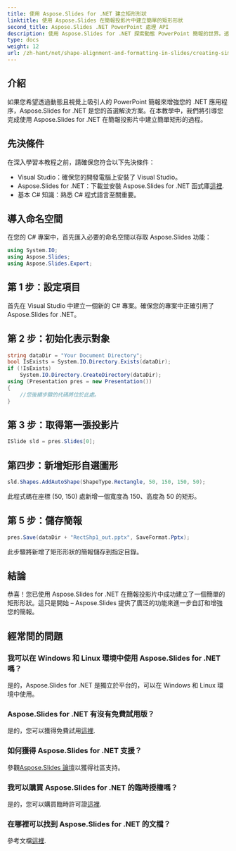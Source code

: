 ```yaml
---
title: 使用 Aspose.Slides for .NET 建立矩形形狀
linktitle: 使用 Aspose.Slides 在簡報投影片中建立簡單的矩形形狀
second_title: Aspose.Slides .NET PowerPoint 處理 API
description: 使用 Aspose.Slides for .NET 探索動態 PowerPoint 簡報的世界。透過此逐步指南，了解如何在投影片中建立引人入勝的矩形形狀。
type: docs
weight: 12
url: /zh-hant/net/shape-alignment-and-formatting-in-slides/creating-simple-rectangle-shape/
---
```

## 介紹
如果您希望透過動態且視覺上吸引人的 PowerPoint 簡報來增強您的 .NET 應用程序，Aspose.Slides for .NET 是您的首選解決方案。在本教學中，我們將引導您完成使用 Aspose.Slides for .NET 在簡報投影片中建立簡單矩形的過程。
## 先決條件
在深入學習本教程之前，請確保您符合以下先決條件：
- Visual Studio：確保您的開發電腦上安裝了 Visual Studio。
-  Aspose.Slides for .NET：下載並安裝 Aspose.Slides for .NET 函式庫[這裡](https://releases.aspose.com/slides/net/).
- 基本 C# 知識：熟悉 C# 程式語言至關重要。
## 導入命名空間
在您的 C# 專案中，首先匯入必要的命名空間以存取 Aspose.Slides 功能：
```csharp
using System.IO;
using Aspose.Slides;
using Aspose.Slides.Export;
```
## 第 1 步：設定項目
首先在 Visual Studio 中建立一個新的 C# 專案。確保您的專案中正確引用了 Aspose.Slides for .NET。
## 第 2 步：初始化表示對象
```csharp
string dataDir = "Your Document Directory";
bool IsExists = System.IO.Directory.Exists(dataDir);
if (!IsExists)
    System.IO.Directory.CreateDirectory(dataDir);
using (Presentation pres = new Presentation())
{
    //您後續步驟的代碼將位於此處。
}
```
## 第 3 步：取得第一張投影片
```csharp
ISlide sld = pres.Slides[0];
```
## 第四步：新增矩形自選圖形
```csharp
sld.Shapes.AddAutoShape(ShapeType.Rectangle, 50, 150, 150, 50);
```
此程式碼在座標 (50, 150) 處新增一個寬度為 150、高度為 50 的矩形。
## 第 5 步：儲存簡報
```csharp
pres.Save(dataDir + "RectShp1_out.pptx", SaveFormat.Pptx);
```
此步驟將新增了矩形形狀的簡報儲存到指定目錄。
## 結論
恭喜！您已使用 Aspose.Slides for .NET 在簡報投影片中成功建立了一個簡單的矩形形狀。這只是開始 – Aspose.Slides 提供了廣泛的功能來進一步自訂和增強您的簡報。
## 經常問的問題
### 我可以在 Windows 和 Linux 環境中使用 Aspose.Slides for .NET 嗎？
是的，Aspose.Slides for .NET 是獨立於平台的，可以在 Windows 和 Linux 環境中使用。
### Aspose.Slides for .NET 有沒有免費試用版？
是的，您可以獲得免費試用[這裡](https://releases.aspose.com/).
### 如何獲得 Aspose.Slides for .NET 支援？
參觀[Aspose.Slides 論壇](https://forum.aspose.com/c/slides/11)以獲得社區支持。
### 我可以購買 Aspose.Slides for .NET 的臨時授權嗎？
是的，您可以購買臨時許可證[這裡](https://purchase.aspose.com/temporary-license/).
### 在哪裡可以找到 Aspose.Slides for .NET 的文檔？
參考文檔[這裡](https://reference.aspose.com/slides/net/).